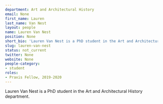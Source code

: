 ```yaml
---
department: Art and Architectural History
email: None
first_name: Lauren
last_name: Van Nest
layout: people
name: Lauren Van Nest
position: None
short_bio: 'Lauren Van Nest is a PhD student in the Art and Architectural History department.'
slug: lauren-van-nest
status: not_current
twitter: None
website: None
people-category:
- student
roles:
- Praxis Fellow, 2019-2020
---
```

Lauren Van Nest is a PhD student in the Art and Architectural History department.
